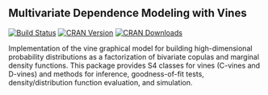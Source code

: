 Multivariate Dependence Modeling with Vines
-------------------------------------------

[![Build Status](https://travis-ci.org/yasserglez/vines.svg?branch=master)](https://travis-ci.org/yasserglez/vines)
[![CRAN Version](http://www.r-pkg.org/badges/version/vines)](http://cran.r-project.org/package=vines)
[![CRAN Downloads](http://cranlogs.r-pkg.org/badges/vines?color=brightgreen)](http://cran.r-project.org/package=vines)

Implementation of the vine graphical model for building
high-dimensional probability distributions as a factorization of
bivariate copulas and marginal density functions. This package
provides S4 classes for vines (C-vines and D-vines) and methods for
inference, goodness-of-fit tests, density/distribution function
evaluation, and simulation.
